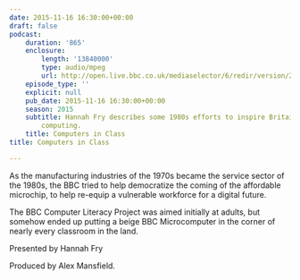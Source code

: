 ```yaml
---
date: 2015-11-16 16:30:00+00:00
draft: false
podcast:
    duration: '865'
    enclosure:
        length: '13840000'
        type: audio/mpeg
        url: http://open.live.bbc.co.uk/mediaselector/6/redir/version/2.0/mediaset/audio-nondrm-download/proto/http/vpid/p0387f5j.mp3
    episode_type: ''
    explicit: null
    pub_date: 2015-11-16 16:30:00+00:00
    season: 2015
    subtitle: Hannah Fry describes some 1980s efforts to inspire Britain to embrace
        computing.
    title: Computers in Class
title: Computers in Class

---
```


As the manufacturing industries of the 1970s became the service sector
of the 1980s, the BBC tried to help democratize the coming of the
affordable microchip, to help re-equip a vulnerable workforce for a
digital future.

The BBC Computer Literacy Project was aimed initially at adults, but
somehow ended up putting a beige BBC Microcomputer in the corner of
nearly every classroom in the land.

Presented by Hannah Fry

Produced by Alex Mansfield.
